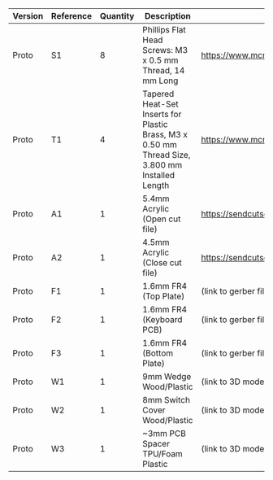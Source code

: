 | Version  | Reference  | Quantity  | Description  | Link  |
|---|---|---|---|---|
| Proto | S1 | 8 | Phillips Flat Head Screws: M3 x 0.5 mm Thread, 14 mm Long | https://www.mcmaster.com/91420A124/  |
| Proto | T1 | 4 | Tapered Heat-Set Inserts for Plastic Brass, M3 x 0.50 mm Thread Size, 3.800 mm Installed Length | https://www.mcmaster.com/94180A331/ |
| Proto | A1 | 1 | 5.4mm Acrylic (Open cut file) | https://sendcutsend.com/materials/acrylic/ |
| Proto | A2 | 1 | 4.5mm Acrylic (Close cut file) | https://sendcutsend.com/materials/acrylic/ |
| Proto | F1 | 1 | 1.6mm FR4 (Top Plate) | (link to gerber file) |
| Proto | F2 | 1 | 1.6mm FR4 (Keyboard PCB) | (link to gerber file) |
| Proto | F3 | 1 | 1.6mm FR4 (Bottom Plate) | (link to gerber file) |
| Proto | W1 | 1 | 9mm  Wedge Wood/Plastic | (link to 3D model file) |
| Proto | W2 | 1 | 8mm  Switch Cover Wood/Plastic | (link to 3D model file) |
| Proto | W3 | 1 | ~3mm  PCB Spacer TPU/Foam Plastic | (link to 3D model file) |